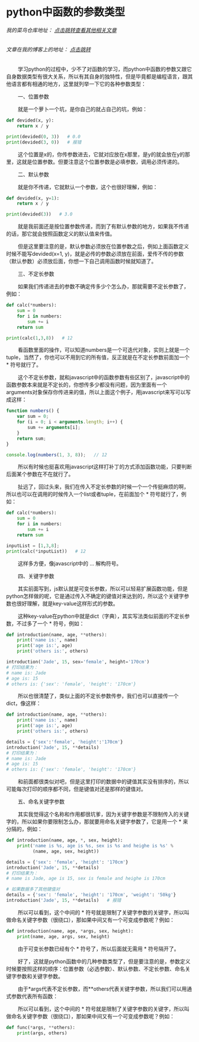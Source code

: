 # python中函数的参数类型
###### 我的菜鸟仓库地址： [点击跳转查看其他相关文章](https://github.com/ershing/RookieAngle "菜鸟仓库")
###### 文章在我的博客上的地址： [点击跳转](http://www.ershing.cn/pythonfuncparams/ "点击我")

        学习python的过程中，少不了对函数的学习，而python中函数的参数又跟它自身数据类型有很大关系，所以有其自身的独特性，但是毕竟都是编程语言，跟其他语言都有相通的地方，这里就列举一下它的各种参数类型：

        一、位置参数

        就是一个萝卜一个坑，是你自己的就占自己的坑，例如：
```python
def devided(x, y):
    return x / y

print(devided(0, 3))   # 0.0
print(devided(3, 0))   # 报错
```
        这个位置是x的，你传参数进去，它就对应放在x那里，是y的就会放在y的那里，这就是位置参数。但要注意这个位置参数是必填参数，调用必须传递的。

        二、默认参数

        就是你不传递，它就默认一个参数，这个也很好理解，例如：
```python
def devided(x, y=1):
    return x / y

print(devided(3))   # 3.0
```
        就是我前面还是按位置参数传递，而到了有默认参数的地方，如果我不传递的话，那它就会按照函数定义的默认值来传值。

        但是这里要注意的是，默认参数必须放在位置参数之后，例如上面函数定义时候不能写devided(x=1, y)，就是必传的参数必须放在前面，爱传不传的参数（默认参数）必须放后面，你想一下自己调用函数时候就知道了。

        三、不定长参数

        如果我们传递进去的参数不确定传多少个怎么办，那就需要不定长参数了，例如：
```python
def calc(*numbers):
    sum = 0
    for i in numbers:
        sum += i
    return sum

print(calc(1,3,8))   # 12
```
        看函数里面的操作，可以知道numbers是一个可迭代对象，实则上就是一个tuple，当然了，你也可以不用到它的所有值，反正就是在不定长参数前面加一个 * 符号就行了。

        这个不定长参数，就和javascript中的函数参数有些区别了，javascript中的函数参数本来就是不定长的，你想传多少都没有问题，因为里面有一个arguments对象保存你传进来的值，所以上面这个例子，用javascript来写可以写成这样：
```javascript
function numbers() {
    var sum = 0;
    for (i = 0; i < arguments.length; i++) {
        sum += arguments[i];
    }
    return sum;
}

console.log(numbers(1, 3, 8));   // 12
```
        所以有时候也挺喜欢用javascript这样打补丁的方式添加函数功能，只要判断后面某个参数在不在就行了。

        扯远了，回过头来，我们在传入不定长参数的时候一个一个传挺麻烦的啊，所以也可以在调用的时候传入一个list或者tuple，在前面加个 * 符号就行了，例如：
```python
def calc(*numbers):
    sum = 0
    for i in numbers:
        sum += i
    return sum

inputList = [1,3,8];
print(calc(*inputList))   # 12
```
        这样多方便，像javascript中的 ... 解构符号。

        四、关键字参数

        其实前面写到，js默认就是可变长参数，所以可以轻易扩展函数功能，但是python怎样做的呢，它是通过传入不确定的键值对来达到的，所以这个关键字参数也很好理解，就是key-value这样形式的参数。

        这种key-value在python中就是dict（字典），其实写法类似前面的不定长参数，不过多了一个 * 符号，例如：
```python
def introduction(name, age, **others):
    print('name is:', name)
    print('age is:', age)
    print('others is:', others)

introduction('Jade', 15, sex='female', height='170cm')
# 打印结果为：
# name is: Jade
# age is: 15
# others is: {'sex': 'female', 'height': '170cm'}
```
        所以也很清楚了，类似上面的不定长参数传参，我们也可以直接传一个dict，像这样：
```python
def introduction(name, age, **others):
    print('name is:', name)
    print('age is:', age)
    print('others is:', others)

details = {'sex':'female', 'height':'170cm'}
introduction('Jade', 15, **details)
# 打印结果为：
# name is: Jade
# age is: 15
# others is: {'sex': 'female', 'height': '170cm'}
```
        和前面都很类似对吧，但是这里打印的数据中的键值其实没有排序的，所以可能每次打印的顺序都不同，但是键值对还是那样的键值对。

        五、命名关键字参数

        其实我觉得这个名称和作用都很坑爹，因为关键字参数是不限制传入的关键字的，所以如果你要限制怎么办，那就要用命名关键字参数了，它是用一个 * 来分隔的，例如：
```python
def introduction(name, age, *, sex, height):
    print('name is %s, age is %s, sex is %s and heighe is %s' %
          (name, age, sex, height))

details = {'sex': 'female', 'height': '170cm'}
introduction('Jade', 15, **details)
# 打印结果为：
# name is Jade, age is 15, sex is female and heighe is 170cm

# 如果数据多了其他键值对
details = {'sex': 'female', 'height': '170cm', 'weight': '50kg'}
introduction('Jade', 15, **details)   # 报错
```
        所以可以看到，这个中间的 * 符号就是限制了关键字参数的关键字，所以叫做命名关键字参数（很绕口），那如果中间又有一个可变成参数呢？例如：
```python
def introduction(name, age, *args, sex, height):
    print(name, age, args, sex, height)
```
        由于可变长参数已经有个 * 符号了，所以后面就无需用 * 符号隔开了。

        好了，这就是python函数中的几种参数类型了，但是要注意的是，参数定义时候要按照这样的顺序：位置参数（必选参数）、默认参数、不定长参数、命名关键字参数和关键字参数。

        由于*args代表不定长参数，而**others代表关键字参数，所以我们可以用通式参数代表所有函数：

        所以可以看到，这个中间的 * 符号就是限制了关键字参数的关键字，所以叫做命名关键字参数（很绕口），那如果中间又有一个可变成参数呢？例如：
```python
def func(*args, **others):
    print(args, others)
```

